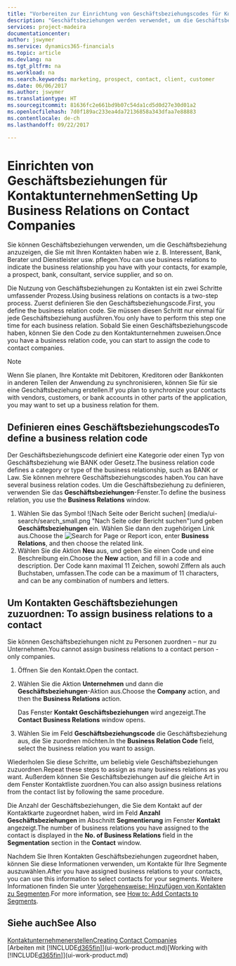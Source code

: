 ```yaml
---
title: "Vorbereiten zur Einrichtung von Geschäftsbeziehungscodes für Kontakte | Microsoft Docs"
description: "Geschäftsbeziehungen werden verwendet, um die Geschäftsbeziehung anzuzeigen, die Sie mit Ihren Kontakten haben wie z. B. Interessent, Bank, Berater und Dienstleister."
services: project-madeira
documentationcenter: 
author: jswymer
ms.service: dynamics365-financials
ms.topic: article
ms.devlang: na
ms.tgt_pltfrm: na
ms.workload: na
ms.search.keywords: marketing, prospect, contact, client, customer
ms.date: 06/06/2017
ms.author: jswymer
ms.translationtype: HT
ms.sourcegitcommit: 81636fc2e661bd9b07c54da1cd5d0d27e30d01a2
ms.openlocfilehash: 7d0f189ac233ea4da72136858a343dfaa7e88883
ms.contentlocale: de-ch
ms.lasthandoff: 09/22/2017

---
```

# <a name="setting-up-business-relations-on-contact-companies"></a><span data-ttu-id="6a4d9-103">Einrichten von Geschäftsbeziehungen für Kontaktunternehmen</span><span class="sxs-lookup"><span data-stu-id="6a4d9-103">Setting Up Business Relations on Contact Companies</span></span>
<span data-ttu-id="6a4d9-104">Sie können Geschäftsbeziehungen verwenden, um die Geschäftsbeziehung anzuzeigen, die Sie mit Ihren Kontakten haben wie z. B. Interessent, Bank, Berater und Dienstleister usw. pflegen.</span><span class="sxs-lookup"><span data-stu-id="6a4d9-104">You can use business relations to indicate the business relationship you have with your contacts, for example, a prospect, bank, consultant, service supplier, and so on.</span></span>

<span data-ttu-id="6a4d9-105">Die Nutzung von Geschäftsbeziehungen zu Kontakten ist ein zwei Schritte umfassender Prozess.</span><span class="sxs-lookup"><span data-stu-id="6a4d9-105">Using business relations on contacts is a two-step process.</span></span> <span data-ttu-id="6a4d9-106">Zuerst definieren Sie den Geschäftsbeziehungscode.</span><span class="sxs-lookup"><span data-stu-id="6a4d9-106">First, you define the business relation code.</span></span> <span data-ttu-id="6a4d9-107">Sie müssen diesen Schritt nur einmal für jede Geschäftsbeziehung ausführen.</span><span class="sxs-lookup"><span data-stu-id="6a4d9-107">You only have to perform this step one time for each business relation.</span></span> <span data-ttu-id="6a4d9-108">Sobald Sie einen Geschäftsbeziehungscode haben, können Sie den Code zu den Kontaktunternehmen zuweisen.</span><span class="sxs-lookup"><span data-stu-id="6a4d9-108">Once you have a business relation code, you can start to assign the code to contact companies.</span></span>

> [!NOTE]  
>   <span data-ttu-id="6a4d9-109">Wenn Sie planen, Ihre Kontakte mit Debitoren, Kreditoren oder Bankkonten in anderen Teilen der Anwendung zu synchronisieren, können Sie für sie eine Geschäftsbeziehung erstellen.</span><span class="sxs-lookup"><span data-stu-id="6a4d9-109">If you plan to synchronize your contacts with vendors, customers, or bank accounts in other parts of the application, you may want to set up a business relation for them.</span></span>

## <a name="to-define-a-business-relation-code"></a><span data-ttu-id="6a4d9-110">Definieren eines Geschäftsbeziehungscodes</span><span class="sxs-lookup"><span data-stu-id="6a4d9-110">To define a business relation code</span></span>
<span data-ttu-id="6a4d9-111">Der Geschäftsbeziehungscode definiert eine Kategorie oder einen Typ von Geschäftsbeziehung wie BANK oder Gesetz.</span><span class="sxs-lookup"><span data-stu-id="6a4d9-111">The business relation code defines a category or type of the business relationship, such as BANK or Law.</span></span> <span data-ttu-id="6a4d9-112">Sie können mehrere Geschäftsbeziehungscodes haben.</span><span class="sxs-lookup"><span data-stu-id="6a4d9-112">You can have several business relation codes.</span></span> <span data-ttu-id="6a4d9-113">Um die Geschäftsbeziehung zu definieren, verwenden Sie das **Geschäftsbeziehungen**-Fenster.</span><span class="sxs-lookup"><span data-stu-id="6a4d9-113">To define the business relation, you use the **Business Relations** window.</span></span>

1. <span data-ttu-id="6a4d9-114">Wählen Sie das Symbol ![Nach Seite oder Bericht suchen] (media/ui-search/search_small.png "Nach Seite oder Bericht suchen")und geben **Geschäftsbeziehungen** ein. Wählen Sie dann den zugehörigen Link aus.</span><span class="sxs-lookup"><span data-stu-id="6a4d9-114">Choose the ![Search for Page or Report](media/ui-search/search_small.png "Search for Page or Report icon") icon, enter **Business Relations**, and then choose the related link.</span></span>
2. <span data-ttu-id="6a4d9-115">Wählen Sie die Aktion **Neu** aus, und geben Sie einen Code und eine Beschreibung ein.</span><span class="sxs-lookup"><span data-stu-id="6a4d9-115">Choose the **New** action, and fill in a code and description.</span></span> <span data-ttu-id="6a4d9-116">Der Code kann maximal 11 Zeichen, sowohl Ziffern als auch Buchstaben, umfassen.</span><span class="sxs-lookup"><span data-stu-id="6a4d9-116">The code can be a maximum of 11 characters, and can be any combination of numbers and letters.</span></span>

## <span data-ttu-id="6a4d9-117"><a name="AssignBusRelContact">Um Kontakten Geschäftsbeziehungen zuzuordnen:</a></span><span class="sxs-lookup"><span data-stu-id="6a4d9-117"><a name="AssignBusRelContact"></a> To assign business relations to a contact</span></span>
<span data-ttu-id="6a4d9-118">Sie können Geschäftsbeziehungen nicht zu Personen zuordnen – nur zu Unternehmen.</span><span class="sxs-lookup"><span data-stu-id="6a4d9-118">You cannot assign business relations to a contact person - only companies.</span></span>

1. <span data-ttu-id="6a4d9-119">Öffnen Sie den Kontakt.</span><span class="sxs-lookup"><span data-stu-id="6a4d9-119">Open the contact.</span></span>
2. <span data-ttu-id="6a4d9-120">Wählen Sie die Aktion **Unternehmen** und dann die **Geschäftsbeziehungen**-Aktion aus.</span><span class="sxs-lookup"><span data-stu-id="6a4d9-120">Choose the **Company** action, and then the **Business Relations** action.</span></span>

    <span data-ttu-id="6a4d9-121">Das Fenster **Kontakt Geschäftsbeziehungen** wird angezeigt.</span><span class="sxs-lookup"><span data-stu-id="6a4d9-121">The **Contact Business Relations** window opens.</span></span>
3. <span data-ttu-id="6a4d9-122">Wählen Sie im Feld **Geschäftsbeziehungscode** die Geschäftsbeziehung aus, die Sie zuordnen möchten.</span><span class="sxs-lookup"><span data-stu-id="6a4d9-122">In the **Business Relation Code** field, select the business relation you want to assign.</span></span>

<span data-ttu-id="6a4d9-123">Wiederholen Sie diese Schritte, um beliebig viele Geschäftsbeziehungen zuzuordnen.</span><span class="sxs-lookup"><span data-stu-id="6a4d9-123">Repeat these steps to assign as many business relations as you want.</span></span> <span data-ttu-id="6a4d9-124">Außerdem können Sie Geschäftsbeziehungen auf die gleiche Art in dem Fenster Kontaktliste zuordnen.</span><span class="sxs-lookup"><span data-stu-id="6a4d9-124">You can also assign business relations from the contact list by following the same procedure.</span></span>

<span data-ttu-id="6a4d9-125">Die Anzahl der Geschäftsbeziehungen, die Sie dem Kontakt auf der Kontaktkarte zugeordnet haben, wird im Feld **Anzahl Geschäftsbeziehungen** im Abschnitt **Segmentierung** im Fenster **Kontakt** angezeigt.</span><span class="sxs-lookup"><span data-stu-id="6a4d9-125">The number of business relations you have assigned to the contact is displayed in the **No. of Business Relations** field in the **Segmentation** section in the **Contact** window.</span></span>

<span data-ttu-id="6a4d9-126">Nachdem Sie Ihren Kontakten Geschäftsbeziehungen zugeordnet haben, können Sie diese Informationen verwenden, um Kontakte für Ihre Segmente auszuwählen.</span><span class="sxs-lookup"><span data-stu-id="6a4d9-126">After you have assigned business relations to your contacts, you can use this information to select contacts for your segments.</span></span> <span data-ttu-id="6a4d9-127">Weitere Informationen finden Sie unter [Vorgehensweise: Hinzufügen von Kontakten zu Segmenten](marketing-add-contact-segment.md).</span><span class="sxs-lookup"><span data-stu-id="6a4d9-127">For more information, see [How to: Add Contacts to Segments](marketing-add-contact-segment.md).</span></span>

## <a name="see-also"></a><span data-ttu-id="6a4d9-128">Siehe auch</span><span class="sxs-lookup"><span data-stu-id="6a4d9-128">See Also</span></span>
[<span data-ttu-id="6a4d9-129">Kontaktunternehmenerstellen</span><span class="sxs-lookup"><span data-stu-id="6a4d9-129">Creating Contact Companies</span></span>](marketing-create-contact-companies.md)  
<span data-ttu-id="6a4d9-130">[Arbeiten mit [!INCLUDE[d365fin](includes/d365fin_md.md)]](ui-work-product.md)</span><span class="sxs-lookup"><span data-stu-id="6a4d9-130">[Working with [!INCLUDE[d365fin](includes/d365fin_md.md)]](ui-work-product.md)</span></span>


